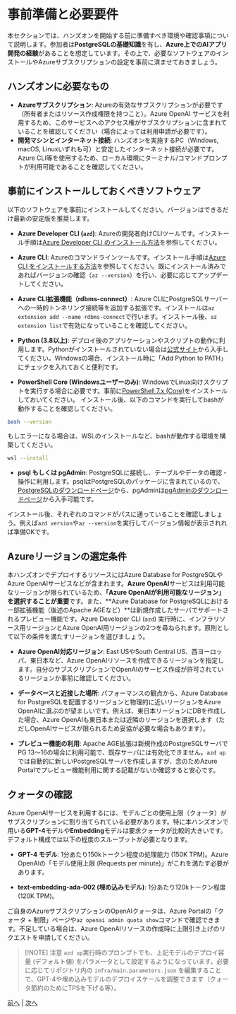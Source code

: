 # 事前準備と必要要件

本セクションでは、ハンズオンを開始する前に準備すべき環境や確認事項について説明します。参加者は**PostgreSQLの基礎知識**を有し、**Azure上でのAIアプリ開発の経験**があることを想定しています。その上で、必要なソフトウェアのインストールやAzureサブスクリプションの設定を事前に済ませておきましょう。

## ハンズオンに必要なもの
- **Azureサブスクリプション**: Azureの有効なサブスクリプションが必要です（所有者またはリソース作成権限を持つこと）。Azure OpenAI サービスを利用するため、このサービスへのアクセス権がサブスクリプションに含まれていることを確認してください（場合によっては利用申請が必要です）。
- **開発マシンとインターネット接続**: ハンズオンを実施するPC（Windows, macOS, Linuxいずれも可）と安定したインターネット接続が必要です。Azure CLI等を使用するため、ローカル環境にターミナル/コマンドプロンプトが利用可能であることを確認してください。

## 事前にインストールしておくべきソフトウェア

以下のソフトウェアを事前にインストールしてください。バージョンはできるだけ最新の安定版を推奨します。

- **Azure Developer CLI (`azd`)**: Azureの開発者向けCLIツールです。インストール手順は[Azure Developer CLI のインストール方法](https://learn.microsoft.com/ja-jp/azure/developer/azure-developer-cli/install-azd?tabs=winget-windows%2Cbrew-mac%2Cscript-linux&pivots=os-linux)を参照してください。

- **Azure CLI**: Azureのコマンドラインツールです。インストール手順は[Azure CLI をインストールする方法](https://learn.microsoft.com/ja-jp/cli/azure/install-azure-cli?view=azure-cli-latest)を参照してください。既にインストール済みであればバージョンの確認（`az --version`）を行い、必要に応じてアップデートしてください。

- **Azure CLI拡張機能（rdbms-connect）**: Azure CLIにPostgreSQLサーバーへの一時的トンネリング接続等を追加する拡張です。インストールは`az extension add --name rdbms-connect`で行います。インストール後、`az extension list`で有効になっていることを確認してください。

- **Python (3.8以上)**: デプロイ後のアプリケーションやスクリプトの動作に利用します。Pythonがインストールされていない場合は[公式サイト](https://www.python.org/downloads/windows/)から入手してください。Windowsの場合、インストール時に「Add Python to PATH」にチェックを入れておくと便利です。

- **PowerShell Core (Windowsユーザーのみ)**: WindowsでLinux向けスクリプトを実行する場合に必要です。事前に[PowerShell 7.x (Core)](https://learn.microsoft.com/ja-jp/powershell/scripting/install/installing-powershell-on-windows?view=powershell-7.5)をインストールしておいてください。
インストール後、以下のコマンドを実行してbashが動作することを確認してください。
```sh
bash --version
```
もしエラーになる場合は、WSLのインストールなど、bashが動作する環境を構築してください。
```sh
wsl --install
```

- **psql もしくは pgAdmin**: PostgreSQLに接続し、テーブルやデータの確認・操作に利用します。psqlはPostgreSQLのパッケージに含まれているので、[PostgreSQLのダウンロードページ](https://www.postgresql.org/download/)から、pgAdminは[pgAdminのダウンロードページ](https://www.pgadmin.org/download/)から入手可能です。

インストール後、それぞれのコマンドがパスに通っていることを確認しましょう。例えば`azd version`や`az --version`を実行してバージョン情報が表示されれば準備OKです。

## Azureリージョンの選定条件

本ハンズオンでデプロイするリソースにはAzure Database for PostgreSQLやAzure OpenAIサービスなどが含まれます。**Azure OpenAI**サービスは利用可能なリージョンが限られているため、**「Azure OpenAIが利用可能なリージョン」を選択することが重要**です。また、**Azure Database for PostgreSQLにおける一部拡張機能（後述のApache AGEなど）**は新規作成したサーバでサポートされるプレビュー機能です。Azure Developer CLI (`azd`) 実行時に、インフラリソース用リージョンとAzure OpenAI用リージョンの2つを尋ねられます。原則として以下の条件を満たすリージョンを選びましょう。

- **Azure OpenAI対応リージョン**: East USやSouth Central US、西ヨーロッパ、東日本など、Azure OpenAIリソースを作成できるリージョンを指定します。自分のサブスクリプションでOpenAIのサービス作成が許可されているリージョンか事前に確認してください。

- **データベースと近接した場所**: パフォーマンスの観点から、Azure Database for PostgreSQLを配置するリージョンと物理的に近いリージョンをAzure OpenAIに選ぶのが望ましいです。例えば、東日本リージョンにDBを作成した場合、Azure OpenAIも東日本または近隣のリージョンを選択します（ただしOpenAIサービスが限られるため妥協が必要な場合もあります）。

- **プレビュー機能の利用**: Apache AGE拡張は新規作成のPostgreSQLサーバでPG 13〜16の場合に利用可能で、既存サーバには有効化できません。`azd up`では自動的に新しいPostgreSQLサーバを作成しますが、念のためAzure Portalでプレビュー機能利用に関する記載がないか確認すると安心です。

## クォータの確認

Azure OpenAIサービスを利用するには、モデルごとの使用上限（クォータ）がサブスクリプションに割り当てられている必要があります。特に本ハンズオンで用いる**GPT-4**モデルや**Embedding**モデルは要求クォータが比較的大きいです。デフォルト構成では以下の程度のスループットが必要となります。

- **GPT-4 モデル**: 1分あたり150kトークン程度の処理能力 (150K TPM)。Azure OpenAIの「モデル使用上限 (Requests per minute)」がこれを満たす必要があります。

- **text-embedding-ada-002 (埋め込みモデル)**: 1分あたり120kトークン程度 (120K TPM)。

ご自身のAzureサブスクリプションのOpenAIクォータは、Azure Portalの「クォータ + 制限」ページや`az openai admin quota show`コマンドで確認できます。不足している場合は、Azure OpenAIリソースの作成時に上限引き上げのリクエストを申請してください。

> [!NOTE] 注意
> `azd up`実行時のプロンプトでも、上記モデルのデプロイ容量 (デフォルト値) をパラメータとして設定するようになっています。必要に応じてリポジトリ内の `infra/main.parameters.json` を編集することで、GPT-4や埋め込みモデルのデプロイスケールを調整できます（クォータ節約のためにTPSを下げる等）。

[前へ](01-Introduction.md) | [次へ](03-Integration.md)
